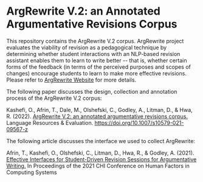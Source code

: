 # ArgRewrite V.2: an Annotated Argumentative Revisions Corpus

This repository contains the ArgRewrite V.2 corpus. ArgRewrite project evaluates the viability of revision as a pedagogical technique by determining whether student interactions with an NLP-based revision assistant enables them to learn to write better -- that is, whether certain forms of the feedback (in terms of the perceived purposes and scopes of changes) encourage students to learn to make more effective revisions. Please refer to [ArgRewrite Website](http://argrewrite.cs.pitt.edu/) for more details.

The following paper discusses the design, collection and annotation process of the ArgRewrite V.2 corpus:

Kashefi, O., Afrin, T., Dale, M., Olshefski, C., Godley, A., Litman, D., & Hwa, R. (2022). [ArgRewrite V.2: an annotated argumentative revisions corpus.](https://rdcu.be/cETxT) Language Resources & Evaluation. https://doi.org/10.1007/s10579-021-09567-z

The following article discusses the interface we used to collect ArgRewrite: 

Afrin, T., Kashefi, O., Olshefski, C., Litman, D., Hwa, R., & Godley, A. (2021). [Effective Interfaces for Student-Driven Revision Sessions for Argumentative Writing.](https://dl.acm.org/doi/abs/10.1145/3411764.3445683) In Proceedings of the 2021 CHI Conference on Human Factors in Computing Systems

